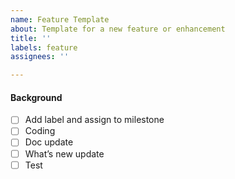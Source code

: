 ```yaml
---
name: Feature Template
about: Template for a new feature or enhancement
title: ''
labels: feature
assignees: ''

---
```


#### Background
<!-- RFC or feature description →

#### To Do List <!-- For developer only -->
  - [ ] Add label and assign to milestone <!-- Must be major or minor milestone -->
  - [ ] Coding
  - [ ] Doc update
  - [ ] What’s new update <!-- If feature is visible to user -->
  - [ ] Test
